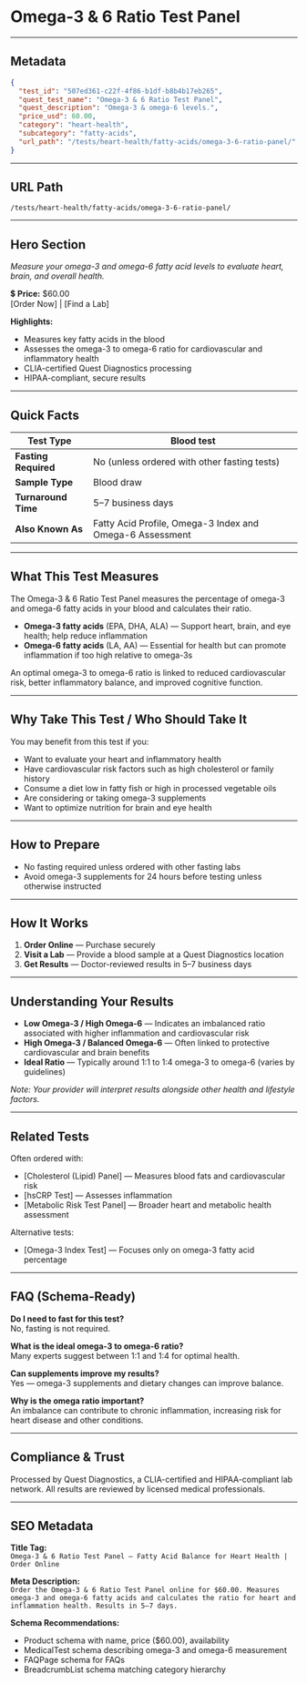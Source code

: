 # Omega-3 & 6 Ratio Test Panel

---

## Metadata
```json
{
  "test_id": "507ed361-c22f-4f86-b1df-b8b4b17eb265",
  "quest_test_name": "Omega-3 & 6 Ratio Test Panel",
  "quest_description": "Omega-3 & omega-6 levels.",
  "price_usd": 60.00,
  "category": "heart-health",
  "subcategory": "fatty-acids",
  "url_path": "/tests/heart-health/fatty-acids/omega-3-6-ratio-panel/"
}
```

---

## URL Path
`/tests/heart-health/fatty-acids/omega-3-6-ratio-panel/`

---

## Hero Section
_Measure your omega-3 and omega-6 fatty acid levels to evaluate heart, brain, and overall health._

💲 **Price:** $60.00  
[Order Now] | [Find a Lab]

**Highlights:**
- Measures key fatty acids in the blood
- Assesses the omega-3 to omega-6 ratio for cardiovascular and inflammatory health
- CLIA-certified Quest Diagnostics processing
- HIPAA-compliant, secure results

---

## Quick Facts
| **Test Type**         | Blood test |
|----------------------|------------|
| **Fasting Required** | No (unless ordered with other fasting tests) |
| **Sample Type**      | Blood draw |
| **Turnaround Time**  | 5–7 business days |
| **Also Known As**    | Fatty Acid Profile, Omega-3 Index and Omega-6 Assessment |

---

## What This Test Measures
The Omega-3 & 6 Ratio Test Panel measures the percentage of omega-3 and omega-6 fatty acids in your blood and calculates their ratio.  
- **Omega-3 fatty acids** (EPA, DHA, ALA) — Support heart, brain, and eye health; help reduce inflammation  
- **Omega-6 fatty acids** (LA, AA) — Essential for health but can promote inflammation if too high relative to omega-3s

An optimal omega-3 to omega-6 ratio is linked to reduced cardiovascular risk, better inflammatory balance, and improved cognitive function.

---

## Why Take This Test / Who Should Take It
You may benefit from this test if you:
- Want to evaluate your heart and inflammatory health
- Have cardiovascular risk factors such as high cholesterol or family history
- Consume a diet low in fatty fish or high in processed vegetable oils
- Are considering or taking omega-3 supplements
- Want to optimize nutrition for brain and eye health

---

## How to Prepare
- No fasting required unless ordered with other fasting labs  
- Avoid omega-3 supplements for 24 hours before testing unless otherwise instructed

---

## How It Works
1. **Order Online** — Purchase securely  
2. **Visit a Lab** — Provide a blood sample at a Quest Diagnostics location  
3. **Get Results** — Doctor-reviewed results in 5–7 business days

---

## Understanding Your Results
- **Low Omega-3 / High Omega-6** — Indicates an imbalanced ratio associated with higher inflammation and cardiovascular risk  
- **High Omega-3 / Balanced Omega-6** — Often linked to protective cardiovascular and brain benefits  
- **Ideal Ratio** — Typically around 1:1 to 1:4 omega-3 to omega-6 (varies by guidelines)

*Note: Your provider will interpret results alongside other health and lifestyle factors.*

---

## Related Tests
Often ordered with:
- [Cholesterol (Lipid) Panel] — Measures blood fats and cardiovascular risk  
- [hsCRP Test] — Assesses inflammation  
- [Metabolic Risk Test Panel] — Broader heart and metabolic health assessment

Alternative tests:
- [Omega-3 Index Test] — Focuses only on omega-3 fatty acid percentage

---

## FAQ (Schema-Ready)
**Do I need to fast for this test?**  
No, fasting is not required.

**What is the ideal omega-3 to omega-6 ratio?**  
Many experts suggest between 1:1 and 1:4 for optimal health.

**Can supplements improve my results?**  
Yes — omega-3 supplements and dietary changes can improve balance.

**Why is the omega ratio important?**  
An imbalance can contribute to chronic inflammation, increasing risk for heart disease and other conditions.

---

## Compliance & Trust
Processed by Quest Diagnostics, a CLIA-certified and HIPAA-compliant lab network. All results are reviewed by licensed medical professionals.

---

## SEO Metadata
**Title Tag:**  
`Omega-3 & 6 Ratio Test Panel – Fatty Acid Balance for Heart Health | Order Online`

**Meta Description:**  
`Order the Omega-3 & 6 Ratio Test Panel online for $60.00. Measures omega-3 and omega-6 fatty acids and calculates the ratio for heart and inflammation health. Results in 5–7 days.`

**Schema Recommendations:**
- Product schema with name, price ($60.00), availability
- MedicalTest schema describing omega-3 and omega-6 measurement
- FAQPage schema for FAQs
- BreadcrumbList schema matching category hierarchy

